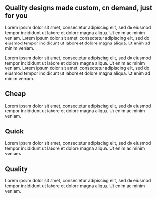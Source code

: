 ## Quality designs made custom, on demand, just for you

Lorem ipsum dolor sit amet, consectetur adipiscing elit, sed do eiusmod tempor incididunt ut labore et dolore magna aliqua. Ut enim ad minim veniam. Lorem ipsum dolor sit amet, consectetur adipiscing elit, sed do eiusmod tempor incididunt ut labore et dolore magna aliqua. Ut enim ad minim veniam.

Lorem ipsum dolor sit amet, consectetur adipiscing elit, sed do eiusmod tempor incididunt ut labore et dolore magna aliqua. Ut enim ad minim veniam. Lorem ipsum dolor sit amet, consectetur adipiscing elit, sed do eiusmod tempor incididunt ut labore et dolore magna aliqua. Ut enim ad minim veniam.

## Cheap
Lorem ipsum dolor sit amet, consectetur adipiscing elit, sed do eiusmod tempor incididunt ut labore et dolore magna aliqua. Ut enim ad minim veniam.

## Quick
Lorem ipsum dolor sit amet, consectetur adipiscing elit, sed do eiusmod tempor incididunt ut labore et dolore magna aliqua. Ut enim ad minim veniam.

## Quality
Lorem ipsum dolor sit amet, consectetur adipiscing elit, sed do eiusmod tempor incididunt ut labore et dolore magna aliqua. Ut enim ad minim veniam.
